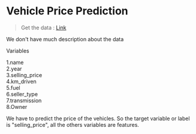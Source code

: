 # Vehicle Price Prediction
> Get the data : [Link](https://www.kaggle.com/datasets/nehalbirla/vehicle-dataset-from-cardekho)

We don't have much description about the data


Variables 

1.name  
2.year  
3.selling_price  
4.km_driven  
5.fuel  
6.seller_type  
7.transmission  
8.Owner  

We have to predict the price of the vehicles. 
So the target variable or label is "selling_price", all the others variables are features.